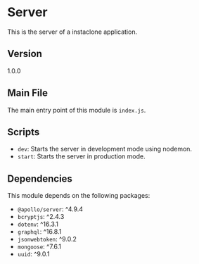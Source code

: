 # Server

This is the server of a instaclone application.

## Version

1.0.0

## Main File

The main entry point of this module is `index.js`.

## Scripts

- `dev`: Starts the server in development mode using nodemon.
- `start`: Starts the server in production mode.

## Dependencies

This module depends on the following packages:

- `@apollo/server`: ^4.9.4
- `bcryptjs`: ^2.4.3
- `dotenv`: ^16.3.1
- `graphql`: ^16.8.1
- `jsonwebtoken`: ^9.0.2
- `mongoose`: ^7.6.1
- `uuid`: ^9.0.1

